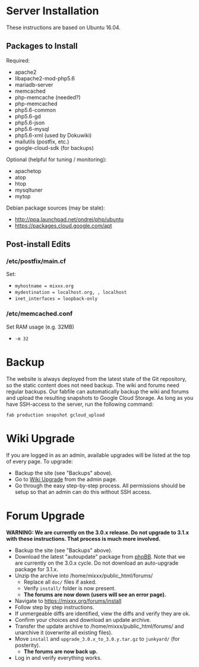 # Server Installation

These instructions are based on Ubuntu 16.04.

## Packages to Install

Required:
* apache2
* libapache2-mod-php5.6
* mariadb-server
* memcached
* php-memcache (needed?)
* php-memcached
* php5.6-common
* php5.6-gd
* php5.6-json
* php5.6-mysql
* php5.6-xml (used by Dokuwiki)
* mailutils (postfix, etc.)
* google-cloud-sdk (for backups)

Optional (helpful for tuning / monitoring):
* apachetop
* atop
* htop
* mysqltuner
* mytop

Debian package sources (may be stale):
* http://ppa.launchpad.net/ondrej/php/ubuntu
* https://packages.cloud.google.com/apt

## Post-install Edits

### /etc/postfix/main.cf

Set:
* `myhostname = mixxx.org`
* `mydestination = localhost.org, , localhost`
* `inet_interfaces = loopback-only`

### /etc/memcached.conf

Set RAM usage (e.g. 32MB)
* `-m 32`

# Backup

The website is always deployed from the latest state of the Git repository, so
the static content does not need backup. The wiki and forums need regular
backups. Our fabfile can automatically backup the wiki and forums and upload the
resulting snapshots to Google Cloud Storage. As long as you have SSH-access to
the server, run the following command:

  `fab production snapshot gcloud_upload`

# Wiki Upgrade

If you are logged in as an admin, available upgrades will be listed at the top
of every page. To upgrade:

* Backup the site (see "Backups" above).
* Go to
  [Wiki Upgrade](https://mixxx.org/wiki/doku.php/start?do=admin&page=upgrade)
  from the admin page.
* Go through the easy step-by-step process. All permissions should be setup so
  that an admin can do this without SSH access.

# Forum Upgrade

**WARNING: We are currently on the 3.0.x release. Do not upgrade to 3.1.x with
these instructions. That process is much more involved.**

* Backup the site (see "Backups" above).
* Download the latest "autoupdate" package from
  [phpBB](https://www.phpbb.com/downloads/#update). Note that we are currently
  on the 3.0.x cycle. Do not download an auto-upgrade package for 3.1.x.
* Unzip the archive into /home/mixxx/public_html/forums/
  * Replace all `doc/` files if asked.
  * Verify `install/` folder is now present.
  * **The forums are now down (users will see an error page).**
* Navigate to https://mixxx.org/forums/install
* Follow step by step instructions.
* If unmergeable diffs are identified, view the diffs and verify they are ok.
* Confirm your choices and download an update archive.
* Transfer the update archive to /home/mixxx/public_html/forums/ and unarchive it (overwrite all existing files).
* Move `install` and `upgrade_3.0.x_to_3.0.y.tar.gz` to `junkyard/` (for posterity).
  * **The forums are now back up.**
* Log in and verify everything works.
